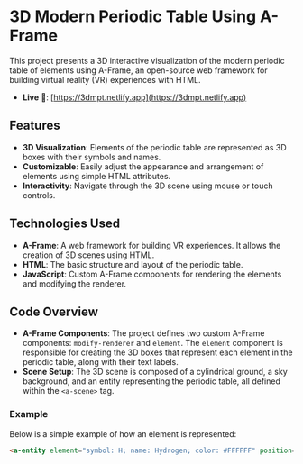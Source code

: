 # 3D Modern Periodic Table Using A-Frame

This project presents a 3D interactive visualization of the modern periodic table of elements using A-Frame, an open-source web framework for building virtual reality (VR) experiences with HTML.

- **Live** 🔗: [https://3dmpt.netlify.app](https://3dmpt.netlify.app)

## Features

- **3D Visualization**: Elements of the periodic table are represented as 3D boxes with their symbols and names.
- **Customizable**: Easily adjust the appearance and arrangement of elements using simple HTML attributes.
- **Interactivity**: Navigate through the 3D scene using mouse or touch controls.

## Technologies Used

- **A-Frame**: A web framework for building VR experiences. It allows the creation of 3D scenes using HTML.
- **HTML**: The basic structure and layout of the periodic table.
- **JavaScript**: Custom A-Frame components for rendering the elements and modifying the renderer.

## Code Overview

- **A-Frame Components**: The project defines two custom A-Frame components: `modify-renderer` and `element`. The `element` component is responsible for creating the 3D boxes that represent each element in the periodic table, along with their text labels.
- **Scene Setup**: The 3D scene is composed of a cylindrical ground, a sky background, and an entity representing the periodic table, all defined within the `<a-scene>` tag.

### Example

Below is a simple example of how an element is represented:

```html
<a-entity element="symbol: H; name: Hydrogen; color: #FFFFFF" position="-7 4 0"></a-entity>
```